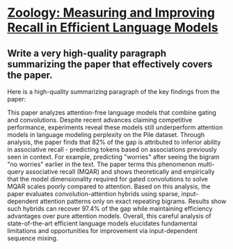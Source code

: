# [Zoology: Measuring and Improving Recall in Efficient Language Models](https://arxiv.org/abs/2312.04927)

## Write a very high-quality paragraph summarizing the paper that effectively covers the paper.

 Here is a high-quality summarizing paragraph of the key findings from the paper:

This paper analyzes attention-free language models that combine gating and convolutions. Despite recent advances claiming competitive performance, experiments reveal these models still underperform attention models in language modeling perplexity on the Pile dataset. Through analysis, the paper finds that 82% of the gap is attributed to inferior ability in associative recall - predicting tokens based on associations previously seen in context. For example, predicting "worries" after seeing the bigram "no worries" earlier in the text. The paper terms this phenomenon multi-query associative recall (MQAR) and shows theoretically and empirically that the model dimensionality required for gated convolutions to solve MQAR scales poorly compared to attention. Based on this analysis, the paper evaluates convolution-attention hybrids using sparse, input-dependent attention patterns only on exact repeating bigrams. Results show such hybrids can recover 97.4% of the gap while maintaining efficiency advantages over pure attention models. Overall, this careful analysis of state-of-the-art efficient language models elucidates fundamental limitations and opportunities for improvement via input-dependent sequence mixing.
